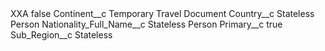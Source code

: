 <?xml version="1.0" encoding="UTF-8"?>
<CustomMetadata xmlns="http://soap.sforce.com/2006/04/metadata" xmlns:xsi="http://www.w3.org/2001/XMLSchema-instance" xmlns:xsd="http://www.w3.org/2001/XMLSchema">
    <label>XXA</label>
    <protected>false</protected>
    <values>
        <field>Continent__c</field>
        <value xsi:type="xsd:string">Temporary Travel Document</value>
    </values>
    <values>
        <field>Country__c</field>
        <value xsi:type="xsd:string">Stateless Person</value>
    </values>
    <values>
        <field>Nationality_Full_Name__c</field>
        <value xsi:type="xsd:string">Stateless Person</value>
    </values>
    <values>
        <field>Primary__c</field>
        <value xsi:type="xsd:boolean">true</value>
    </values>
    <values>
        <field>Sub_Region__c</field>
        <value xsi:type="xsd:string">Stateless</value>
    </values>
</CustomMetadata>

